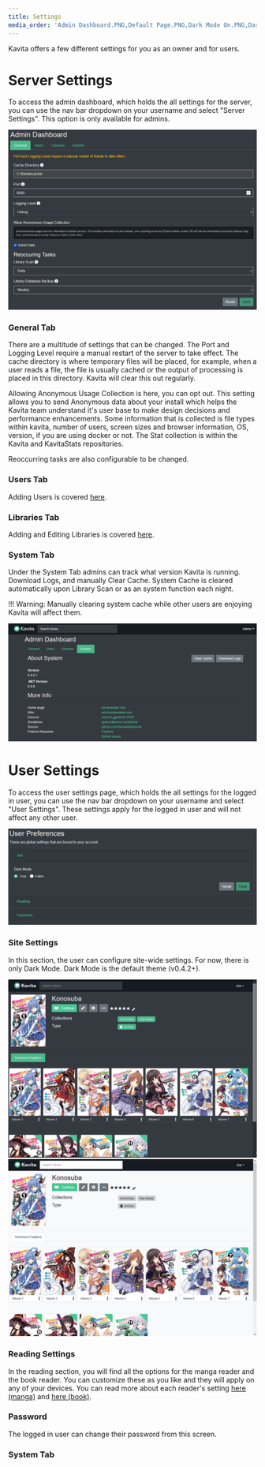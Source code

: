 ```yaml
---
title: Settings
media_order: 'Admin Dashboard.PNG,Default Page.PNG,Dark Mode On.PNG,Dark Mode Off.PNG,Kavita new Admin page settings.jpg'
---
```


Kavita offers a few different settings for you as an owner and for users. 

# Server Settings
To access the admin dashboard, which holds the all settings for the server, you can use the nav bar dropdown on your username and select "Server Settings". This option is only available for admins.

![Admin%20Dashboard](Admin%20Dashboard.PNG "Admin%20Dashboard")

### General Tab 
There are a multitude of settings that can be changed. The Port and Logging Level require a manual restart of the server to take effect. The cache directory is where temporary files will be placed, for example, when a user reads a file, the file is usually cached or the output of processing is placed in this directory. Kavita will clear this out regularly.

Allowing Anonymous Usage Collection is here, you can opt out. This setting allows you to send Anonymous data about your install which helps the Kavita team understand it's user base to make design decisions and performance enhancements. Some information that is collected is file types within kavita, number of users, screen sizes and browser information, OS, version, if you are using docker or not. The Stat collection is within the Kavita and KavitaStats repositories.

Reoccurring tasks are also configurable to be changed.
### Users Tab
Adding Users is covered [here](https://wiki.kavitareader.com/guides/user-management).

### Libraries Tab
Adding and Editing Libraries is covered [here](https://wiki.kavitareader.com/guides/adding-a-library).

### System Tab
Under the System Tab admins can track what version Kavita is running. Download Logs, and manually Clear Cache. 
System Cache is cleared automatically upon Library Scan or as an system function each night.

!!! Warning: Manually clearing system cache while other users are enjoying Kavita will affect them.

![Kavita%20new%20Admin%20page%20settings](Kavita%20new%20Admin%20page%20settings.jpg "Kavita%20new%20Admin%20page%20settings")

# User Settings
To access the user settings page, which holds the all settings for the logged in user, you can use the nav bar dropdown on your username and select "User Settings". These settings apply for the logged in user and will not affect any other user.

![Default%20Page](Default%20Page.PNG "Default%20Page")

### Site Settings
In this section, the user can configure site-wide settings. For now, there is only Dark Mode. Dark Mode is the default theme (v0.4.2+).


![UserSettingsDarkModeOn](Dark%20Mode%20On.PNG?classes=flex&resize=600,600)
![UserSettingsDarkModeOff](Dark%20Mode%20Off.PNG?classes=flex&resize=600,600)

### Reading Settings
In the reading section, you will find all the options for the manga reader and the book reader. You can customize these as you like and they will apply on any of your devices. You can read more about each reader's setting [here (manga)](https://wiki.kavitareader.com/guides/webreader) and [here (book)](https://wiki.kavitareader.com/guides/bookreader).

### Password
The logged in user can change their password from this screen.

### System Tab